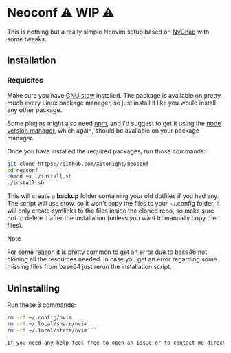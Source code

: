 # Neoconf ⚠️ WIP ⚠️

This is nothing but a really simple Neovim setup based on [NvChad](https://nvchad.com/) with some tweaks.

## Installation

### Requisites

Make sure you have [GNU stow](https://www.gnu.org/software/stow/) installed.
The package is available on pretty much every Linux package manager, so just install it like you would install any other package.

Some plugins might also need [npm](https://www.npmjs.com), and i'd suggest to get it using the [node version manager](https://github.com/nvm-sh/nvm), which again, should be available on your package manager.

Once you have installed the required packages, run those commands:

```bash
git clone https://github.com/Xitonight/neoconf
cd neoconf
chmod +x ./install.sh
./install.sh
```

This will create a **backup** folder containing your old dotfiles if you had any.
The script will use stow, so it won't copy the files to your ~/.config folder, it will only create symlinks to the files inside the cloned repo, so make sure not to delete it after the installation (unless you want to manually copy the files).

> [!NOTE]
> For some reason it is pretty common to get an error due to base46 not cloning all the resources needed. In case you get an error regarding some missing files from base64 just rerun the installation script.

## Uninstalling

Run these 3 commands:

```bash
rm -rf ~/.config/nvim
rm -rf ~/.local/share/nvim
rm -rf ~/.local/state/nvim```

If you need any help feel free to open an issue or to contact me directly :)
